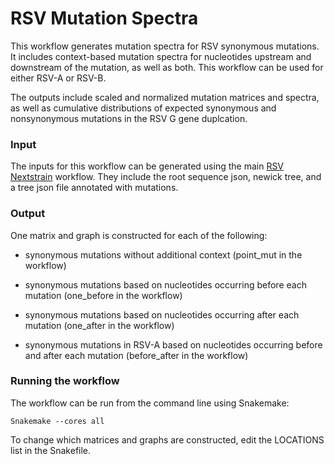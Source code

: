 # RSV Mutation Spectra

This workflow generates mutation spectra for RSV synonymous mutations.
It includes context-based mutation spectra for nucleotides upstream and downstream of the mutation, as well as both. This workflow can be used for either RSV-A or RSV-B. 



The outputs include scaled and normalized mutation matrices and spectra, as well as cumulative distributions of expected synonymous and nonsynonymous mutations in the RSV G gene duplcation.


### Input

The inputs for this workflow can be generated using the main [RSV Nextstrain](https://github.com/nextstrain/rsv) workflow.
They include the root sequence json, newick tree, and a tree json file annotated with mutations.



### Output

One matrix and graph is constructed for each of the following:

* synonymous mutations without additional context (point_mut in the workflow)

* synonymous mutations based on nucleotides occurring before each mutation (one_before in the workflow)

* synonymous mutations based on nucleotides occurring after each mutation (one_after in the workflow)

* synonymous mutations in RSV-A based on nucleotides occurring before and after each mutation (before_after in the workflow)


### Running the workflow

The workflow can be run from the command line using Snakemake:
```
Snakemake --cores all
```

To change which matrices and graphs are constructed, edit the LOCATIONS list in the Snakefile.
